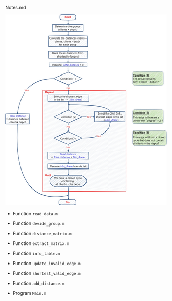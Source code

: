 Notes.md

![](/Figures/Solution-Flow-Chart.jpg)

- Function `read_data.m`

- Function `devide_group.m`

- Function `distance_matrix.m`

- Function `extract_matrix.m`

- Function `info_table.m`

- Function `update_invalid_edge.m`

- Function `shortest_valid_edge.m`

- Function `add_distance.m`

- Program `Main.m`